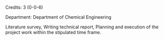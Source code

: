 Credits: 3 (0-0-6)

Department: Department of Chemical Engineering

Literature survey, Writing technical report, Planning and execution of the project work within the stipulated time frame.